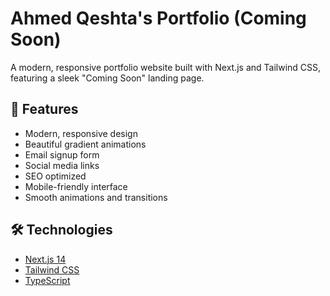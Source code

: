 # Ahmed Qeshta's Portfolio (Coming Soon)

A modern, responsive portfolio website built with Next.js and Tailwind CSS, featuring a sleek "Coming Soon" landing page.

## 🚀 Features

- Modern, responsive design
- Beautiful gradient animations
- Email signup form
- Social media links
- SEO optimized
- Mobile-friendly interface
- Smooth animations and transitions

## 🛠️ Technologies

- [Next.js 14](https://nextjs.org/)
- [Tailwind CSS](https://tailwindcss.com/)
- [TypeScript](https://www.typescriptlang.org/)

